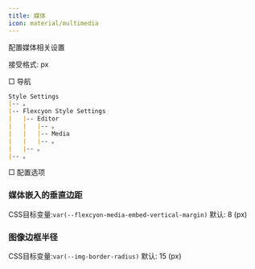 ```yaml
---
title: 媒体
icon: material/multimedia
---
```


配置媒体相关设置

接受格式: px

□ 导航

```md
Style Settings
|-- 。
|-- Flexcyon Style Settings
|   |-- Editor
|   |   |-- 。
|   |   |-- Media
|   |   |-- 。
|   |-- 。
|-- 。
```

□ 配置选项

### 媒体嵌入的垂直边距

CSS目标变量:`var(--flexcyon-media-embed-vertical-margin)`
默认: 8 (px)

### 图像边框半径

CSS目标变量:`var(--img-border-radius)`
默认: 15 (px)

